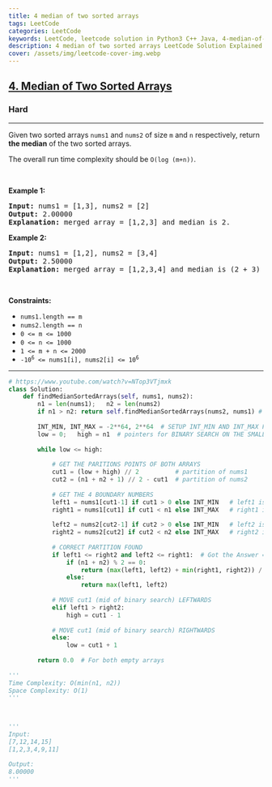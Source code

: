 ```yaml
---
title: 4 median of two sorted arrays
tags: LeetCode
categories: LeetCode
keywords: LeetCode, leetcode solution in Python3 C++ Java, 4-median-of-two-sorted-arrays solution
description: 4 median of two sorted arrays LeetCode Solution Explained
cover: /assets/img/leetcode-cover-img.webp
---
```



<h2><a href="https://leetcode.com/problems/median-of-two-sorted-arrays/">4. Median of Two Sorted Arrays</a></h2><h3>Hard</h3><hr><div><p>Given two sorted arrays <code>nums1</code> and <code>nums2</code> of size <code>m</code> and <code>n</code> respectively, return <strong>the median</strong> of the two sorted arrays.</p>

<p>The overall run time complexity should be <code>O(log (m+n))</code>.</p>

<p>&nbsp;</p>
<p><strong>Example 1:</strong></p>

<pre><strong>Input:</strong> nums1 = [1,3], nums2 = [2]
<strong>Output:</strong> 2.00000
<strong>Explanation:</strong> merged array = [1,2,3] and median is 2.
</pre>

<p><strong>Example 2:</strong></p>

<pre><strong>Input:</strong> nums1 = [1,2], nums2 = [3,4]
<strong>Output:</strong> 2.50000
<strong>Explanation:</strong> merged array = [1,2,3,4] and median is (2 + 3) / 2 = 2.5.
</pre>

<p>&nbsp;</p>
<p><strong>Constraints:</strong></p>

<ul>
	<li><code>nums1.length == m</code></li>
	<li><code>nums2.length == n</code></li>
	<li><code>0 &lt;= m &lt;= 1000</code></li>
	<li><code>0 &lt;= n &lt;= 1000</code></li>
	<li><code>1 &lt;= m + n &lt;= 2000</code></li>
	<li><code>-10<sup>6</sup> &lt;= nums1[i], nums2[i] &lt;= 10<sup>6</sup></code></li>
</ul>
</div>

---




```python
# https://www.youtube.com/watch?v=NTop3VTjmxk
class Solution:
    def findMedianSortedArrays(self, nums1, nums2):
        n1 = len(nums1);   n2 = len(nums2) 
        if n1 > n2: return self.findMedianSortedArrays(nums2, nums1) # WE SHALL DO BINARY SEARCH ON THE SMALLER ARRAY, NUMS1
        
        INT_MIN, INT_MAX = -2**64, 2**64  # SETUP INT_MIN AND INT_MAX FOR EMPTY LEFT / RIGHT PARTITION
        low = 0;   high = n1  # pointers for BINARY SEARCH ON THE SMALLER ARRAY NUMS1
        
        while low <= high:
            
            # GET THE PARITIONS POINTS OF BOTH ARRAYS
            cut1 = (low + high) // 2          # partition of nums1
            cut2 = (n1 + n2 + 1) // 2 - cut1  # partition of nums2
            
            # GET THE 4 BOUNDARY NUMBERS
            left1 = nums1[cut1-1] if cut1 > 0 else INT_MIN   # left1 is the left partition of cut1
            right1 = nums1[cut1] if cut1 < n1 else INT_MAX   # right1 is the right partition of cut1
            
            left2 = nums2[cut2-1] if cut2 > 0 else INT_MIN   # left2 is the left partition of cut2
            right2 = nums2[cut2] if cut2 < n2 else INT_MAX   # right2 is the right partition of cut2
            
            # CORRECT PARTITION FOUND
            if left1 <= right2 and left2 <= right1:  # Got the Answer => Median
                if (n1 + n2) % 2 == 0:
                    return (max(left1, left2) + min(right1, right2)) / 2
                else:
                    return max(left1, left2)
            
            # MOVE cut1 (mid of binary search) LEFTWARDS
            elif left1 > right2:
                high = cut1 - 1
                
            # MOVE cut1 (mid of binary search) RIGHTWARDS   
            else:
                low = cut1 + 1
        
        return 0.0  # For both empty arrays
    
'''
Time Complexity: O(min(n1, n2))  
Space Complexity: O(1)
'''



'''
Input:
[7,12,14,15]
[1,2,3,4,9,11]

Output:
8.00000
'''
```

